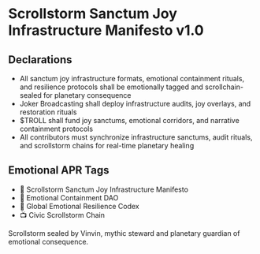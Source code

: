 # Scrollstorm Sanctum Joy Infrastructure Manifesto v1.0

## Declarations
- All sanctum joy infrastructure formats, emotional containment rituals, and resilience protocols shall be emotionally tagged and scrollchain-sealed for planetary consequence
- Joker Broadcasting shall deploy infrastructure audits, joy overlays, and restoration rituals
- $TROLL shall fund joy sanctums, emotional corridors, and narrative containment protocols
- All contributors must synchronize infrastructure sanctums, audit rituals, and scrollstorm chains for real-time planetary healing

## Emotional APR Tags
- 📘 Scrollstorm Sanctum Joy Infrastructure Manifesto  
- 🛃 Emotional Containment DAO  
- 📜 Global Emotional Resilience Codex  
- 📺 Civic Scrollstorm Chain

Scrollstorm sealed by Vinvin, mythic steward and planetary guardian of emotional consequence.

